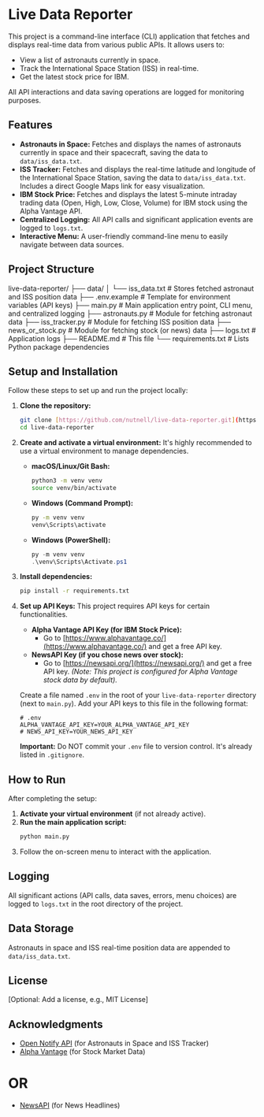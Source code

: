 # Live Data Reporter

This project is a command-line interface (CLI) application that fetches and displays real-time data from various public APIs. It allows users to:
* View a list of astronauts currently in space.
* Track the International Space Station (ISS) in real-time.
* Get the latest stock price for IBM.

All API interactions and data saving operations are logged for monitoring purposes.

## Features

* **Astronauts in Space:** Fetches and displays the names of astronauts currently in space and their spacecraft, saving the data to `data/iss_data.txt`.
* **ISS Tracker:** Fetches and displays the real-time latitude and longitude of the International Space Station, saving the data to `data/iss_data.txt`. Includes a direct Google Maps link for easy visualization.
* **IBM Stock Price:** Fetches and displays the latest 5-minute intraday trading data (Open, High, Low, Close, Volume) for IBM stock using the Alpha Vantage API.
* **Centralized Logging:** All API calls and significant application events are logged to `logs.txt`.
* **Interactive Menu:** A user-friendly command-line menu to easily navigate between data sources.

## Project Structure

live-data-reporter/
├── data/
│   └── iss_data.txt        # Stores fetched astronaut and ISS position data
├── .env.example            # Template for environment variables (API keys)
├── main.py                 # Main application entry point, CLI menu, and centralized logging
├── astronauts.py           # Module for fetching astronaut data
├── iss_tracker.py          # Module for fetching ISS position data
├── news_or_stock.py        # Module for fetching stock (or news) data
├── logs.txt                # Application logs
├── README.md               # This file
└── requirements.txt        # Lists Python package dependencies

## Setup and Installation

Follow these steps to set up and run the project locally:

1.  **Clone the repository:**
    ```bash
    git clone [https://github.com/nutnell/live-data-reporter.git](https://github.com/nutnell/live-data-reporter.git)
    cd live-data-reporter
    ```

2.  **Create and activate a virtual environment:**
    It's highly recommended to use a virtual environment to manage dependencies.

    * **macOS/Linux/Git Bash:**
        ```bash
        python3 -m venv venv
        source venv/bin/activate
        ```
    * **Windows (Command Prompt):**
        ```cmd
        py -m venv venv
        venv\Scripts\activate
        ```
    * **Windows (PowerShell):**
        ```powershell
        py -m venv venv
        .\venv\Scripts\Activate.ps1
        ```

3.  **Install dependencies:**
    ```bash
    pip install -r requirements.txt
    ```

4.  **Set up API Keys:**
    This project requires API keys for certain functionalities.

    * **Alpha Vantage API Key (for IBM Stock Price):**
        * Go to [https://www.alphavantage.co/](https://www.alphavantage.co/) and get a free API key.
    * **NewsAPI Key (if you chose news over stock):**
        * Go to [https://newsapi.org/](https://newsapi.org/) and get a free API key. *(Note: This project is configured for Alpha Vantage stock data by default).*

    Create a file named `.env` in the root of your `live-data-reporter` directory (next to `main.py`). Add your API keys to this file in the following format:

    ```
    # .env
    ALPHA_VANTAGE_API_KEY=YOUR_ALPHA_VANTAGE_API_KEY
    # NEWS_API_KEY=YOUR_NEWS_API_KEY 
    ```
    **Important:** Do NOT commit your `.env` file to version control. It's already listed in `.gitignore`.

## How to Run

After completing the setup:

1.  **Activate your virtual environment** (if not already active).
2.  **Run the main application script:**
    ```bash
    python main.py
    ```
3.  Follow the on-screen menu to interact with the application.

## Logging

All significant actions (API calls, data saves, errors, menu choices) are logged to `logs.txt` in the root directory of the project.

## Data Storage

Astronauts in space and ISS real-time position data are appended to `data/iss_data.txt`.

## License

[Optional: Add a license, e.g., MIT License]

## Acknowledgments

* [Open Notify API](http://api.open-notify.org/) (for Astronauts in Space and ISS Tracker)
* [Alpha Vantage](https://www.alphavantage.co/) (for Stock Market Data)
# OR
* [NewsAPI](https://newsapi.org/) (for News Headlines)